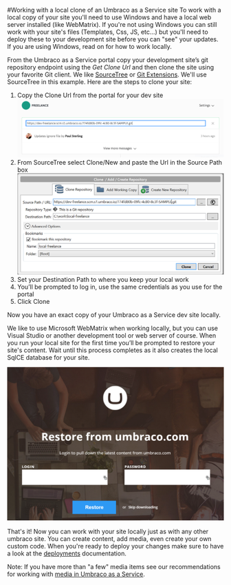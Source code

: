 #Working with a local clone of an Umbraco as a Service site
To work with a local copy of your site you'll need to use Windows and have a local web server installed (like WebMatrix). If you're not using Windows you can still work with your site's files (Templates, Css, JS, etc...) but you'll need to deploy these to your development site before you can "see" your updates. If you are using Windows, read on for how to work locally.

From the Umbraco as a Service portal copy your development site’s git repository endpoint using the *Get Clone Url* and then clone the site using your favorite Git client. We like [SourceTree](http://www.sourcetreeapp.com/) or [Git Extensions](http://code.google.com/p/gitextensions/). We'll use SourceTree in this example. Here are the steps to clone your site:

1. Copy the Clone Url from the portal for your dev site
![clone dialog](images/GetCloneUrl.png)
2. From SourceTree select Clone/New and paste the Url in the Source Path box
![clone dialog](images/AddRepo.png)
3. Set your Destination Path to where you keep your local work
4. You’ll be prompted to log in, use the same credentials as you use for the portal
5. Click Clone

Now you have an exact copy of your Umbraco as a Service dev site locally.

We like to use Microsoft WebMatrix when working locally, but you can use Visual Studio or another development tool or web server of course. When you run your local site for the first time you’ll be prompted to restore your site's content. Wait until this process completes as it also creates the local SqlCE database for your site.

![clone dialog](images/RestoreContent.png)

That's it! Now you can work with your site locally just as with any other umbraco site. You can create content, add media, even create your own custom code. When you're ready to deploy your changes make sure to have a look at the [deployments](/Deployment/index.md) documentation.

Note: If you have more than "a few" media items see our recommendations for working with [media in Umbraco as a Service](media.md).
